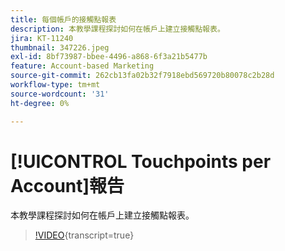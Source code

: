 ```yaml
---
title: 每個帳戶的接觸點報表
description: 本教學課程探討如何在帳戶上建立接觸點報表。
jira: KT-11240
thumbnail: 347226.jpeg
exl-id: 8bf73987-bbee-4496-a868-6f3a21b5477b
feature: Account-based Marketing
source-git-commit: 262cb13fa02b32f7918ebd569720b80078c2b28d
workflow-type: tm+mt
source-wordcount: '31'
ht-degree: 0%

---
```


# [!UICONTROL Touchpoints per Account]報告

本教學課程探討如何在帳戶上建立接觸點報表。

>[!VIDEO](https://video.tv.adobe.com/v/347226/?learn=on){transcript=true}
